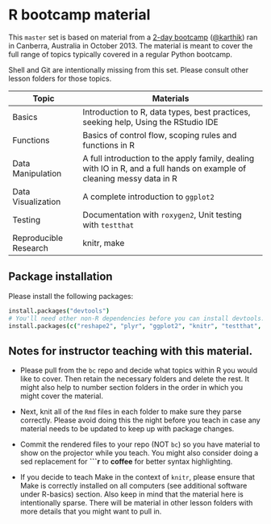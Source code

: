 # R bootcamp material



This `master` set is based on material from a [2-day bootcamp](https://github.com/swcarpentry/2013-10-09-canberra) ([@karthik](https://github.com/karthik)) ran in Canberra, Australia in October 2013. The material is meant to cover the full range of topics typically covered in a regular Python bootcamp. 

Shell and Git are intentionally missing from this set. Please consult other lesson folders for those topics.

| Topic | Materials |
| ------ | -------- |
| Basics | Introduction to R, data types, best practices, seeking help, Using the RStudio IDE |
| Functions | Basics of control flow, scoping rules and functions in R |
| Data Manipulation | A full introduction to the apply family, dealing with IO in R, and a full hands on example of cleaning messy data in R |
| Data Visualization | A complete introduction to `ggplot2` |
| Testing | Documentation with `roxygen2`, Unit testing with `testthat`|
| Reproducible Research | knitr, make |


## Package installation

Please install the following packages:

```coffee
install.packages("devtools")
# You'll need other non-R dependencies before you can install devtools. Please see the additional_software.md page for more instructions.
install.packages(c("reshape2", "plyr", "ggplot2", "knitr", "testthat", "assertthat", stringr", "pander"))
```

## Notes for instructor teaching with this material.

* Please pull from the `bc` repo and decide what topics within R you would like to cover. Then retain the necessary folders and delete the rest. It might also help to number section folders in the order in which you might cover the material.

* Next, knit all of the `Rmd` files in each folder to make sure they parse correctly. Please avoid doing this the night before you teach in case any material needs to be updated to keep up with package changes.

* Commit the rendered files to your repo (NOT `bc`) so you have material to show on the projector while you teach. You might also consider doing a sed replacement for **```r** to  **coffee** for better syntax highlighting. 

* If you decide to teach Make in the context of `knitr`, please ensure that Make is correctly installed on all computers (see additional software under R-basics) section. Also keep in mind that the material here is intentionally sparse. There will be material in other lesson folders with more details that you might want to pull in.

